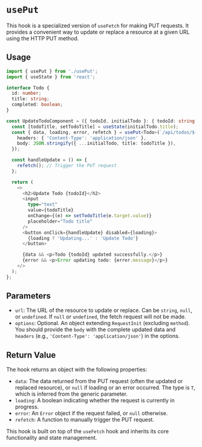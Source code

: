 <!-- docs/usePut.md -->

# `usePut`

This hook is a specialized version of `useFetch` for making PUT requests. It provides a convenient way to update or replace a resource at a given URL using the HTTP PUT method.

## Usage

```typescript
import { usePut } from './usePut';
import { useState } from 'react';

interface Todo {
  id: number;
  title: string;
  completed: boolean;
}

const UpdateTodoComponent = ({ todoId, initialTodo }: { todoId: string, initialTodo: Todo }) => {
  const [todoTitle, setTodoTitle] = useState(initialTodo.title);
  const { data, loading, error, refetch } = usePut<Todo>(`/api/todos/${todoId}`, {
    headers: { 'Content-Type': 'application/json' },
    body: JSON.stringify({ ...initialTodo, title: todoTitle }),
  });

  const handleUpdate = () => {
    refetch(); // Trigger the PUT request
  };

  return (
    <>
      <h2>Update Todo {todoId}</h2>
      <input
        type="text"
        value={todoTitle}
        onChange={(e) => setTodoTitle(e.target.value)}
        placeholder="Todo title"
      />
      <button onClick={handleUpdate} disabled={loading}>
        {loading ? 'Updating...' : 'Update Todo'}
      </button>

      {data && <p>Todo {todoId} updated successfully.</p>}
      {error && <p>Error updating todo: {error.message}</p>}
    </>
  );
};
```

## Parameters

- `url`: The URL of the resource to update or replace. Can be `string`, `null`, or `undefined`. If `null` or `undefined`, the fetch request will not be made.
- `options`: Optional. An object extending `RequestInit` (excluding `method`). You should provide the `body` with the complete updated data and `headers` (e.g., `'Content-Type': 'application/json'`) in the options.

## Return Value

The hook returns an object with the following properties:

- `data`: The data returned from the PUT request (often the updated or replaced resource), or `null` if loading or an error occurred. The type is `T`, which is inferred from the generic parameter.
- `loading`: A boolean indicating whether the request is currently in progress.
- `error`: An `Error` object if the request failed, or `null` otherwise.
- `refetch`: A function to manually trigger the PUT request.

This hook is built on top of the `useFetch` hook and inherits its core functionality and state management.
